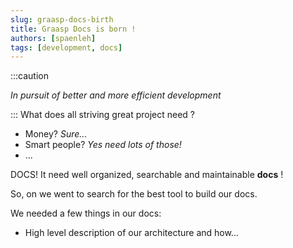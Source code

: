 ```yaml
---
slug: graasp-docs-birth
title: Graasp Docs is born !
authors: [spaenleh]
tags: [development, docs]
---
```

:::caution
<p style={{textAlign: "center"}}><em>In pursuit of better and more efficient development</em></p>
:::
What does all striving great project need ?

- Money? *Sure...*
- Smart people? *Yes need lots of those!*
- ...

DOCS! It need well organized, searchable and maintainable **docs** !

<!-- truncate -->

So, on we went to search for the best tool to build our docs.

We needed a few things in our docs:

- High level description of our architecture and how...
